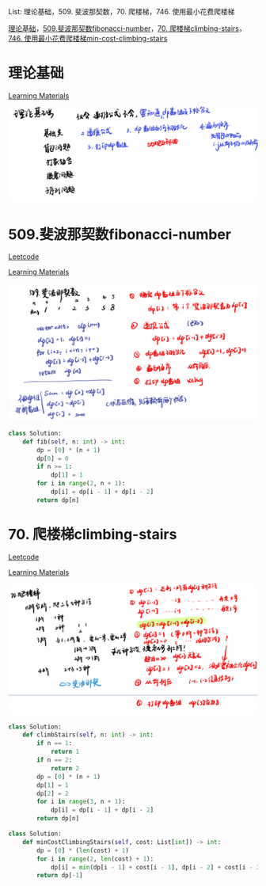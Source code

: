 List: 理论基础，509. 斐波那契数，70. 爬楼梯，746. 使用最小花费爬楼梯 


[理论基础](#01)，[509.斐波那契数fibonacci-number](#02)，[70. 爬楼梯climbing-stairs](#03)，[746. 使用最小花费爬楼梯min-cost-climbing-stairs](#04)

# <span id="01">理论基础</span>


[Learning Materials](https://programmercarl.com/%E5%8A%A8%E6%80%81%E8%A7%84%E5%88%92%E7%90%86%E8%AE%BA%E5%9F%BA%E7%A1%80.html)

![image](../images/DynamicProgrammingtheory.png)


# <span id="02">509.斐波那契数fibonacci-number</span>

[Leetcode](https://leetcode.cn/problems/fibonacci-number/) 

[Learning Materials](https://programmercarl.com/0509.%E6%96%90%E6%B3%A2%E9%82%A3%E5%A5%91%E6%95%B0.html#%E7%AE%97%E6%B3%95%E5%85%AC%E5%BC%80%E8%AF%BE)

![image](../images/509-fibonacci-number.png)

```python
class Solution:
    def fib(self, n: int) -> int:
        dp = [0] * (n + 1)
        dp[0] = 0
        if n >= 1:
            dp[1] = 1
        for i in range(2, n + 1):
            dp[i] = dp[i - 1] + dp[i - 2]
        return dp[n]
```

# <span id="03">70. 爬楼梯climbing-stairs</span>

[Leetcode](https://leetcode.cn/problems/climbing-stairs/description/) 

[Learning Materials](https://programmercarl.com/0070.爬楼梯.html#算法公开课)

![image](../images/70-climbing-stairs.png)

```python
class Solution:
    def climbStairs(self, n: int) -> int:
        if n == 1:
            return 1
        if n == 2:
            return 2
        dp = [0] * (n + 1)
        dp[1] = 1
        dp[2] = 2
        for i in range(3, n + 1):
            dp[i] = dp[i - 1] + dp[i - 2]
        return dp[n]
```

```python
class Solution:
    def minCostClimbingStairs(self, cost: List[int]) -> int:
        dp = [0] * (len(cost) + 1)
        for i in range(2, len(cost) + 1):
            dp[i] = min(dp[i - 1] + cost[i - 1], dp[i - 2] + cost[i - 2])
        return dp[-1]
```




